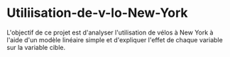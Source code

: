 # Utiliisation-de-v-lo-New-York
L'objectif de ce projet est d'analyser l'utilisation de vélos à New York à l'aide d'un modèle linéaire simple et d'expliquer l'effet de chaque variable sur la variable cible.
